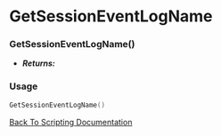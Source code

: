 # GetSessionEventLogName

### GetSessionEventLogName()
- ***Returns:*** 

### Usage

```Lua
GetSessionEventLogName()
```


[Back To Scripting Documentation](../README.md)
